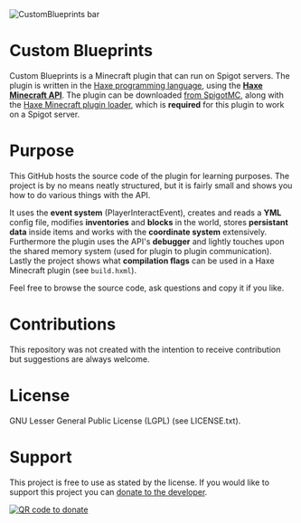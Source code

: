 <img alt="CustomBlueprints bar" src="https://user-images.githubusercontent.com/10811551/196730564-c873c7c6-f2a6-4579-a408-62caeb9c4a08.png">

# Custom Blueprints
Custom Blueprints is a Minecraft plugin that can run on Spigot servers. The plugin is written in the [Haxe programming language](https://haxe.org/), using the **[Haxe Minecraft API](https://github.com/imfi-jz/hx-mc-api)**. The plugin can be downloaded [from SpigotMC](<!-- TODO -->), along with the [Haxe Minecraft plugin loader](https://www.spigotmc.org/resources/haxe-plugin-loader.103369/), which is **required** for this plugin to work on a Spigot server.
<!-- TODO
## Showcase
The following video showcases the plugin's features in-game:
-->

# Purpose
This GitHub hosts the source code of the plugin for learning purposes. The project is by no means neatly structured, but it is fairly small and shows you how to do various things with the API. 

It uses the **event system** (PlayerInteractEvent), creates and reads a **YML** config file, modifies **inventories** and **blocks** in the world, stores **persistant data** inside items and works with the **coordinate system** extensively. Furthermore the plugin uses the API's **debugger** and lightly touches upon the shared memory system (used for plugin to plugin communication). Lastly the project shows what **compilation flags** can be used in a Haxe Minecraft plugin (see `build.hxml`).

Feel free to browse the source code, ask questions and copy it if you like.

# Contributions
This repository was not created with the intention to receive contribution but suggestions are always welcome.

# License
GNU Lesser General Public License (LGPL) (see LICENSE.txt).

# Support
This project is free to use as stated by the license. If you would like to support this project you can [donate to the developer](https://www.paypal.com/donate/?hosted_button_id=TZRUV2B66PZKQ).

[![QR code to donate](https://panels.twitch.tv/panel-28008197-image-30c20ce1-8c4c-455a-9f74-950cdf9ead76)](https://www.paypal.com/donate/?hosted_button_id=TZRUV2B66PZKQ)

